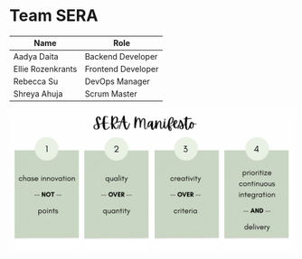 # Team SERA

  
| Name | Role |
| ---- | ----- |
| Aadya Daita | Backend Developer |
| Ellie Rozenkrants | Frontend Developer | 
| Rebecca Su | DevOps Manager |
| Shreya Ahuja | Scrum Master |



<p><img src="manifesto.png"><p>


